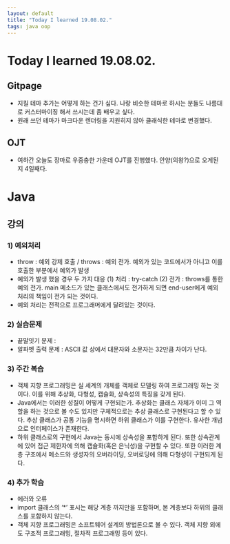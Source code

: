 ```yaml
---
layout: default
title: "Today I learned 19.08.02."
tags: java oop
---
```


# Today I learned 19.08.02.
## Gitpage
 - 지킬 테마 추가는 어떻게 하는 건가 싶다. 나랑 비슷한 테마로 하시는 분들도 나름대로 커스터마이징 해서 쓰시는데 좀 배우고 싶다.
 - 원래 쓰던 테마가 마크다운 렌더링을 지원히지 않아 클래식한 테마로 변경했다.
## OJT
- 여하간 오늘도 장마로 우중충한 가운데 OJT를 진행했다. 안양(의왕?)으로 오게된 지 4일째다.

# Java
## 강의
### 1) 예외처리
- throw : 예외 강제 호출 / throws : 예외 전가. 예외가 있는 코드에서가 아니고 이를 호출한 부분에서 예외가 발생
- 예외가 발생 했을 경우 두 가지 대응
 (1) 처리 : try-catch
 (2) 전가 : throws를 통한 예외 전가. main 메소드가 있는 클래스에서도 전가하게 되면 end-user에게 예외 처리의 책임이 전가 되는 것이다.
- 예외 처리는 전적으로 프로그래머에게 달려있는 것이다.

### 2) 실습문제
 - 끝말잇기 문제 : 
 - 알파벳 출력 문제 : ASCII 값 상에서 대문자와 소문자는 32만큼 차이가 난다.

### 3) 주간 복습
- 객체 지향 프로그래밍은 실 세계의 개체를 객체로 모델링 하여 프로그래밍 하는 것이다. 이를 위해 추상화, 다형성, 캡슐화, 상속성의 특징을 갖게 된다.
- Java에서는 이러한 성질이 어떻게 구현되는가. 추상화는 클래스 자체가 이미 그 역할을 하는 것으로 볼 수도 있지만 구체적으로는 추상 클래스로 구현된다고 할 수 있다. 추상 클래스가 공통 기능을 명시하면 하위 클래스가 이를 구현한다. 유사한 개념으로 인터페이스가 존재한다.
- 하위 클래스로의 구현에서 Java는 동시에 상속성을 포함하게 된다. 또한 상속관계에 있어 접근 제한자에 의해 캡슐화(혹은 은닉성)을 구현할 수 있다. 또한 이러한 계층 구조에서 메소드와 생성자의 오버라이딩, 오버로딩에 의해 다형성이 구현되게 된다.

### 4) 추가 학습
 - 에러와 오류
 - import 클래스의 ‘*’ 표시는 해당 계층 까지만을 포함하며, 본 계층보다 하위의 클래스를 포함하지 않는다.
 - 객체 지향 프로그래밍은 소프트웨어 설계의 방법론으로 볼 수 있다. 객체 지향 외에도 구조적 프로그래밍, 절차적 프로그래밍 등이 있다.

